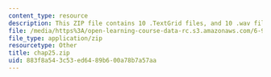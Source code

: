 ```yaml
---
content_type: resource
description: This ZIP file contains 10 .TextGrid files, and 10 .wav files.
file: /media/https%3A/open-learning-course-data-rc.s3.amazonaws.com/6-911-transcribing-prosodic-structure-of-spoken-utterances-with-tobi-january-iap-2006/883f8a543c53ed6489b600a78b7a57aa_chap25.zip
file_type: application/zip
resourcetype: Other
title: chap25.zip
uid: 883f8a54-3c53-ed64-89b6-00a78b7a57aa
---
```

